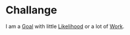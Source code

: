# Challange

I am a [Goal](60058.md) with little [Likelihood](600031.md) or a lot of [Work](60036.md).
